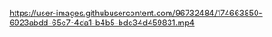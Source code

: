 



https://user-images.githubusercontent.com/96732484/174663850-6923abdd-65e7-4da1-b4b5-bdc34d459831.mp4


